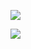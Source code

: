 ![](C:\Users\TORO\AppData\Roaming\marktext\images\2023-09-13-19-19-55-image.png)

![](C:\Users\TORO\AppData\Roaming\marktext\images\2023-09-13-19-20-01-image.png)
